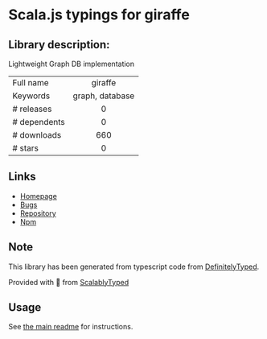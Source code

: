 
# Scala.js typings for giraffe


## Library description:
Lightweight Graph DB implementation

|                    |                 |
| ------------------ | :-------------: |
| Full name          | giraffe |
| Keywords           | graph, database |
| # releases         | 0 |
| # dependents       | 0 |
| # downloads        | 660 |
| # stars            | 0 |

## Links
- [Homepage](https://github.com/tbremer/Giraffe#readme)
- [Bugs](https://github.com/tbremer/Giraffe/issues)
- [Repository](https://github.com/tbremer/Giraffe)
- [Npm](https://www.npmjs.com/package/giraffe)
    


## Note
This library has been generated from typescript code from [DefinitelyTyped](https://definitelytyped.org).

Provided with :purple_heart: from [ScalablyTyped](https://github.com/oyvindberg/ScalablyTyped)

## Usage
See [the main readme](../../readme.md) for instructions.


